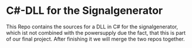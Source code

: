 C#-DLL for the Signalgenerator
==============================
This Repo contains the sources for a DLL in C# for the signalgenerator, which ist not combined with the powersupply due the fact, that this is part of our final project. After finishing it we will merge the two repos together.
